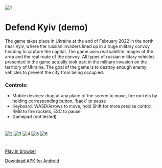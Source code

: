 
![1](https://img.itch.zone/aW1hZ2UvMTU1ODcxNS85MTcwMTkwLmpwZw==/original/VuSPwJ.jpg)
# Defend Kyiv (demo)

The game takes place in Ukraine at the end of February 2022 in the north near Kyiv, where the russian invaders lined up in a huge military convoy heading to capture the capital. The game uses real satellite images of the area and the real route of the convoy. All types of russian military vehicles presented in the game actually took part in the military invasion on the territory of Ukraine. The goal of the game is to destroy enough enemy vehicles to prevent the city from being occupied.

### Controls:
- Mobile devices: drag at any place of the screen to move, fire rockets by holding corresponding button, 'back' to pause
- Keyboard: WASD/Arrows to move, hold Shift for more precise control, RMB to fire rockets, ESC to pause
- Gamepad (not tested)
#
![2](https://img.itch.zone/aW1hZ2UvMTU1ODcxNS85MTAzMjU2LmpwZw==/original/uUJkT9.jpg)
![3](https://img.itch.zone/aW1hZ2UvMTU1ODcxNS85MTAzMjUzLmpwZw==/original/iYyI4k.jpg)
![4](https://img.itch.zone/aW1hZ2UvMTU1ODcxNS85MTAzMjUyLmpwZw==/original/Kkvb48.jpg)
![5](https://img.itch.zone/aW1hZ2UvMTU1ODcxNS85MTAzMjU1LmpwZw==/original/ceugo0.jpg)
![6](https://img.itch.zone/aW1hZ2UvMTU1ODcxNS85MTAzMjU0LmpwZw==/original/N7J3Dc.jpg)
#
[Play in browser](https://braven-ua.itch.io/defend-kyiv)

[Download APK for Android](https://github.com/BRaven-UA/Defend-Kyiv/releases/download/Demo/Defend.Kyiv.v.0.5.5f.apk)

